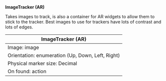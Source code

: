 **ImageTracker (AR)**

Takes images to track, is also a container for AR widgets to allow them to stick to the tracker. Best images to use for
trackers have lots of contrast and lots of edges.

| ImageTracker (AR)                                |
| ------------------------------------------------ |
| Image: image                                     |
| Orientation: enumeration (Up, Down, Left, Right) |
| Physical marker size: Decimal                    |
| On found: action                                 |
